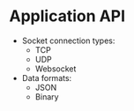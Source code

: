 # Application API

* Socket connection types:
  - TCP
  - UDP
  - Websocket
* Data formats:
  - JSON
  - Binary